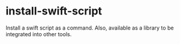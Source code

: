 # install-swift-script
Install a swift script as a command. Also, available as a library to be integrated into other tools.
